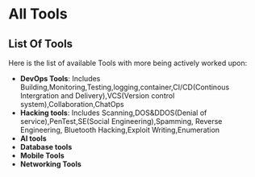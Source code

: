 # All Tools

## List Of Tools

Here is the list of available Tools with more being actively worked upon:

- **DevOps Tools**: Includes Building,Monitoring,Testing,logging,container,CI/CD(Continous Intergration and Delivery),VCS(Version control system),Collaboration,ChatOps
- **Hacking tools**: Includes Scanning,DOS&DDOS(Denial of service),PenTest,SE(Social Engineering),Spamming, Reverse Engineering, Bluetooth Hacking,Exploit Writing,Enumeration
- **AI tools**
- **Database tools**
- **Mobile Tools**
- **Networking Tools**
